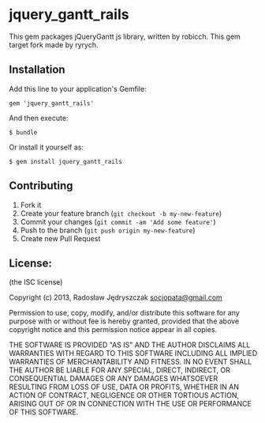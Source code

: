 jquery_gantt_rails
==================

This gem packages jQueryGantt js library, written by robicch. This gem target fork made by ryrych.

## Installation

Add this line to your application's Gemfile:

    gem 'jquery_gantt_rails'

And then execute:

    $ bundle

Or install it yourself as:

    $ gem install jquery_gantt_rails


## Contributing

1. Fork it
2. Create your feature branch (`git checkout -b my-new-feature`)
3. Commit your changes (`git commit -am 'Add some feature'`)
4. Push to the branch (`git push origin my-new-feature`)
5. Create new Pull Request

## License:

(the ISC license)

Copyright (c) 2013, Radosław Jędryszczak socjopata@gmail.com

Permission to use, copy, modify, and/or distribute this software for any purpose with or without fee is hereby granted, provided that the above copyright notice and this permission notice appear in all copies.

THE SOFTWARE IS PROVIDED "AS IS" AND THE AUTHOR DISCLAIMS ALL WARRANTIES WITH REGARD TO THIS SOFTWARE INCLUDING ALL IMPLIED WARRANTIES OF MERCHANTABILITY AND FITNESS. IN NO EVENT SHALL THE AUTHOR BE LIABLE FOR ANY SPECIAL, DIRECT, INDIRECT, OR CONSEQUENTIAL DAMAGES OR ANY DAMAGES WHATSOEVER RESULTING FROM LOSS OF USE, DATA OR PROFITS, WHETHER IN AN ACTION OF CONTRACT, NEGLIGENCE OR OTHER TORTIOUS ACTION, ARISING OUT OF OR IN CONNECTION WITH THE USE OR PERFORMANCE OF THIS SOFTWARE.
